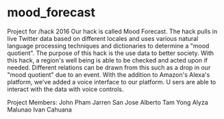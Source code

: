# mood_forecast
Project for /hack 2016
Our hack is called Mood Forecast. The hack pulls in live Twitter data based on different locales 
and uses various natural language processing techniques and dictionaries to determine a "mood quotient".
The purpose of this hack is the use data to better society. 
With this hack, a region's well being is able to be checked and acted upon if needed. 
Different relations can be drawn from this such as a drop in our "mood quotient" due to an event.
With the addition to Amazon's Alexa's platform, we've added a voice interface to our platform. U
sers are able to interact with the data with voice controls.

Project Members:
John Pham
Jarren San Jose
Alberto Tam Yong
Alyza Malunao
Ivan Cahuana 
